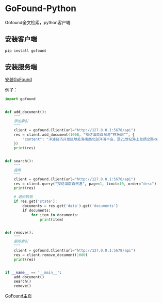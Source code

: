 # GoFound-Python

Gofound全文检索，python客户端

## 安装客户端

```bash
pip install gofound
```

## 安装服务端
[安装GoFound](https://github.com/newpanjing/gofound)

例子：

```python
import gofound


def add_document():
    """
    添加索引
    """
    client = gofound.Client(url="http://127.0.0.1:5678/api")
    res = client.add_document(1000, "探访海南自贸港“样板间”", {
        "content": "洋浦经济开发区地处海南西北部洋浦半岛，是21世纪海上丝绸之路与西部陆海新通道的交汇节点。是国务院1992年批准设立的。我国第一个由外商成片开发、享受保税区政策的国家级开发区",
    })
    print(res)


def search():
    """
    搜索
    """
    client = gofound.Client(url="http://127.0.0.1:5678/api")
    res = client.query("探访海南自贸港", page=1, limit=10, order="desc")
    print(res)

    # 遍历数据
    if res.get('state'):
        documents = res.get('data').get('documents')
        if documents:
            for item in documents:
                print(item)


def remove():
    """
    删除索引
    """
    client = gofound.Client(url="http://127.0.0.1:5678/api")
    res = client.remove_document(1000)
    print(res)


if __name__ == '__main__':
    add_document()
    search()
    remove()
```

[GoFound主页](https://github.com/newpanjing/gofound)
